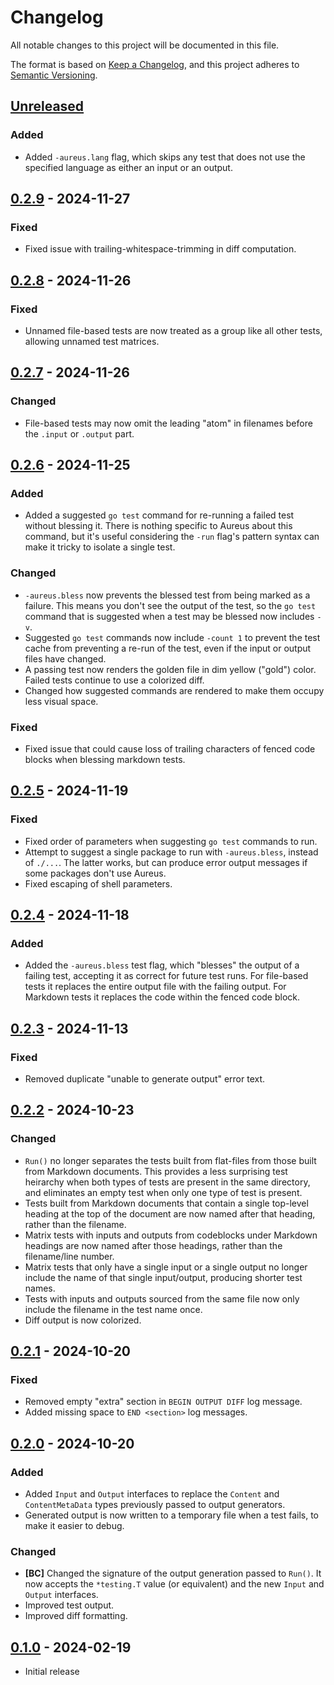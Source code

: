 # Changelog

All notable changes to this project will be documented in this file.

The format is based on [Keep a Changelog], and this project adheres to
[Semantic Versioning].

<!-- references -->

[Keep a Changelog]: https://keepachangelog.com/en/1.0.0/
[Semantic Versioning]: https://semver.org/spec/v2.0.0.html

## [Unreleased]

### Added

- Added `-aureus.lang` flag, which skips any test that does not use the
  specified language as either an input or an output.

## [0.2.9] - 2024-11-27

### Fixed

- Fixed issue with trailing-whitespace-trimming in diff computation.

## [0.2.8] - 2024-11-26

### Fixed

- Unnamed file-based tests are now treated as a group like all other tests,
  allowing unnamed test matrices.

## [0.2.7] - 2024-11-26

### Changed

- File-based tests may now omit the leading "atom" in filenames before the
  `.input` or `.output` part.

## [0.2.6] - 2024-11-25

### Added

- Added a suggested `go test` command for re-running a failed test without
  blessing it. There is nothing specific to Aureus about this command, but it's
  useful considering the `-run` flag's pattern syntax can make it tricky to
  isolate a single test.

### Changed

- `-aureus.bless` now prevents the blessed test from being marked as a failure.
  This means you don't see the output of the test, so the `go test` command that
  is suggested when a test may be blessed now includes `-v`.
- Suggested `go test` commands now include `-count 1` to prevent the test cache
  from preventing a re-run of the test, even if the input or output files have
  changed.
- A passing test now renders the golden file in dim yellow ("gold") color.
  Failed tests continue to use a colorized diff.
- Changed how suggested commands are rendered to make them occupy less visual
  space.

### Fixed

- Fixed issue that could cause loss of trailing characters of fenced code blocks
  when blessing markdown tests.

## [0.2.5] - 2024-11-19

### Fixed

- Fixed order of parameters when suggesting `go test` commands to run.
- Attempt to suggest a single package to run with `-aureus.bless`, instead of
  `./...`. The latter works, but can produce error output messages if some
  packages don't use Aureus.
- Fixed escaping of shell parameters.

## [0.2.4] - 2024-11-18

### Added

- Added the `-aureus.bless` test flag, which "blesses" the output of a failing
  test, accepting it as correct for future test runs. For file-based tests it
  replaces the entire output file with the failing output. For Markdown tests it
  replaces the code within the fenced code block.

## [0.2.3] - 2024-11-13

### Fixed

- Removed duplicate "unable to generate output" error text.

## [0.2.2] - 2024-10-23

### Changed

- `Run()` no longer separates the tests built from flat-files from those built
  from Markdown documents. This provides a less surprising test heirarchy when
  both types of tests are present in the same directory, and eliminates an empty
  test when only one type of test is present.
- Tests built from Markdown documents that contain a single top-level heading at
  the top of the document are now named after that heading, rather than the
  filename.
- Matrix tests with inputs and outputs from codeblocks under Markdown headings
  are now named after those headings, rather than the filename/line number.
- Matrix tests that only have a single input or a single output no longer
  include the name of that single input/output, producing shorter test names.
- Tests with inputs and outputs sourced from the same file now only include the
  filename in the test name once.
- Diff output is now colorized.

## [0.2.1] - 2024-10-20

### Fixed

- Removed empty "extra" section in `BEGIN OUTPUT DIFF` log message.
- Added missing space to `END <section>` log messages.

## [0.2.0] - 2024-10-20

### Added

- Added `Input` and `Output` interfaces to replace the `Content` and
  `ContentMetaData` types previously passed to output generators.
- Generated output is now written to a temporary file when a test fails, to
  make it easier to debug.

### Changed

- **[BC]** Changed the signature of the output generation passed to `Run()`. It
  now accepts the `*testing.T` value (or equivalent) and the new `Input` and
  `Output` interfaces.
- Improved test output.
- Improved diff formatting.

## [0.1.0] - 2024-02-19

- Initial release

<!-- references -->

[Unreleased]: https://github.com/dogmatiq/aureus
[0.1.0]: https://github.com/dogmatiq/aureus/releases/tag/v0.1.0
[0.2.0]: https://github.com/dogmatiq/aureus/releases/tag/v0.2.0
[0.2.1]: https://github.com/dogmatiq/aureus/releases/tag/v0.2.1
[0.2.2]: https://github.com/dogmatiq/aureus/releases/tag/v0.2.2
[0.2.3]: https://github.com/dogmatiq/aureus/releases/tag/v0.2.3
[0.2.4]: https://github.com/dogmatiq/aureus/releases/tag/v0.2.4
[0.2.5]: https://github.com/dogmatiq/aureus/releases/tag/v0.2.5
[0.2.6]: https://github.com/dogmatiq/aureus/releases/tag/v0.2.6
[0.2.7]: https://github.com/dogmatiq/aureus/releases/tag/v0.2.7
[0.2.8]: https://github.com/dogmatiq/aureus/releases/tag/v0.2.8
[0.2.9]: https://github.com/dogmatiq/aureus/releases/tag/v0.2.9

<!-- version template
## [0.0.1] - YYYY-MM-DD

### Added
### Changed
### Deprecated
### Removed
### Fixed
### Security
-->
